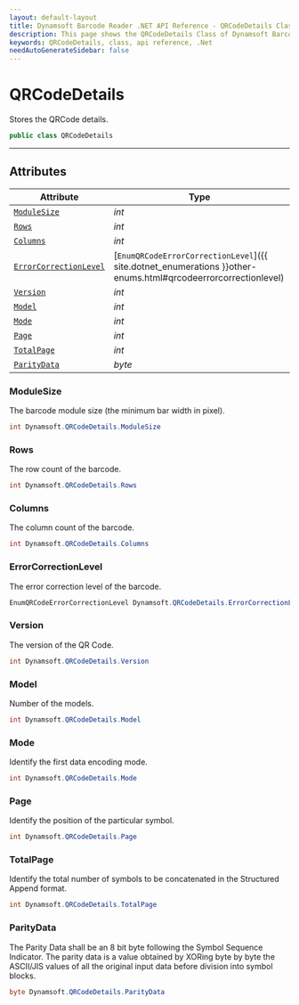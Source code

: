 ```yaml
---
layout: default-layout
title: Dynamsoft Barcode Reader .NET API Reference - QRCodeDetails Class
description: This page shows the QRCodeDetails Class of Dynamsoft Barcode Reader for .NET SDK.
keywords: QRCodeDetails, class, api reference, .Net
needAutoGenerateSidebar: false
---
```



# QRCodeDetails
Stores the QRCode details.  


```csharp
public class QRCodeDetails
```  
  
---
  

## Attributes
  
| Attribute | Type |
|---------- | ---- |
| [`ModuleSize`](#modulesize) | *int* |
| [`Rows`](#rows) | *int* |
| [`Columns`](#columns) | *int* |
| [`ErrorCorrectionLevel`](#errorcorrectionlevel) | [`EnumQRCodeErrorCorrectionLevel`]({{ site.dotnet_enumerations }}other-enums.html#qrcodeerrorcorrectionlevel) |
| [`Version`](#version) | *int* |
| [`Model`](#model) | *int* |
| [`Mode`](#mode) | *int* |
| [`Page`](#page) | *int* |
| [`TotalPage`](#totalpage) | *int* |
| [`ParityData`](#paritydata) | *byte* |


### ModuleSize
The barcode module size (the minimum bar width in pixel).  

```csharp
int Dynamsoft.QRCodeDetails.ModuleSize
```

### Rows
The row count of the barcode.  

```csharp
int Dynamsoft.QRCodeDetails.Rows
```

### Columns
The column count of the barcode. 

```csharp
int Dynamsoft.QRCodeDetails.Columns
```

### ErrorCorrectionLevel
The error correction level of the barcode.  

```csharp
EnumQRCodeErrorCorrectionLevel Dynamsoft.QRCodeDetails.ErrorCorrectionLevel
```

### Version
The version of the QR Code.

```csharp
int Dynamsoft.QRCodeDetails.Version
```

### Model
Number of the models.

```csharp
int Dynamsoft.QRCodeDetails.Model
```

### Mode

Identify the first data encoding mode.

```csharp
int Dynamsoft.QRCodeDetails.Mode
```

### Page

Identify the position of the particular symbol.

```csharp
int Dynamsoft.QRCodeDetails.Page
```

### TotalPage

Identify the total number of symbols to be concatenated in the Structured Append format.

```csharp
int Dynamsoft.QRCodeDetails.TotalPage
```

### ParityData

The Parity Data shall be an 8 bit byte following the Symbol Sequence Indicator. The parity data is a value obtained by XORing byte by byte the ASCII/JIS values of all the original input data before division into symbol blocks.

```csharp
byte Dynamsoft.QRCodeDetails.ParityData
```
